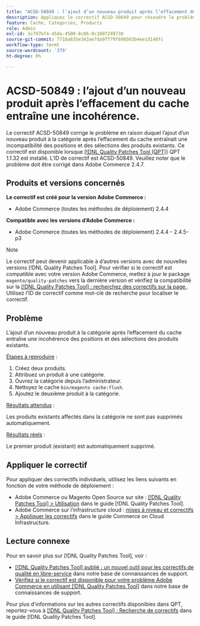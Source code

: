 ```yaml
---
title: "ACSD-50849 : l’ajout d’un nouveau produit après l’effacement du cache entraîne une incohérence"
description: Appliquez le correctif ACSD-50849 pour résoudre le problème Adobe Commerce en raison duquel l’ajout d’un nouveau produit à la catégorie après avoir effacé le cache entraîne une incohérence des positions et des sélections des produits existants.
feature: Cache, Categories, Products
role: Admin
exl-id: 3c797bf4-45da-4500-8c06-8c1007249738
source-git-commit: 7718a835e343ae7da9ff79f690503b4ee1d140fc
workflow-type: tm+mt
source-wordcount: '379'
ht-degree: 0%

---
```


# ACSD-50849 : l’ajout d’un nouveau produit après l’effacement du cache entraîne une incohérence.

Le correctif ACSD-50849 corrige le problème en raison duquel l’ajout d’un nouveau produit à la catégorie après l’effacement du cache entraînait une incompatibilité des positions et des sélections des produits existants. Ce correctif est disponible lorsque [[!DNL Quality Patches Tool (QPT)]](/help/announcements/adobe-commerce-announcements/magento-quality-patches-released-new-tool-to-self-serve-quality-patches.md) QPT 1.1.32 est installé. L’ID de correctif est ACSD-50849. Veuillez noter que le problème doit être corrigé dans Adobe Commerce 2.4.7.

## Produits et versions concernés

**Le correctif est créé pour la version Adobe Commerce :**

* Adobe Commerce (toutes les méthodes de déploiement) 2.4.4

**Compatible avec les versions d’Adobe Commerce :**

* Adobe Commerce (toutes les méthodes de déploiement) 2.4.4 - 2.4.5-p3

>[!NOTE]
>
>Le correctif peut devenir applicable à d’autres versions avec de nouvelles versions [!DNL Quality Patches Tool]. Pour vérifier si le correctif est compatible avec votre version Adobe Commerce, mettez à jour le package `magento/quality-patches` vers la dernière version et vérifiez la compatibilité sur la [[!DNL Quality Patches Tool] : recherchez des correctifs sur la page ](https://experienceleague.adobe.com/tools/commerce-quality-patches/index.html). Utilisez l’ID de correctif comme mot-clé de recherche pour localiser le correctif.

## Problème

L’ajout d’un nouveau produit à la catégorie après l’effacement du cache entraîne une incohérence des positions et des sélections des produits existants.

<u>Étapes à reproduire</u> :

1. Créez deux produits.
1. Attribuez un produit à une catégorie.
1. Ouvrez la catégorie depuis l’administrateur.
1. Nettoyez le cache `bin/magento cache:flush`.
1. Ajoutez le deuxième produit à la catégorie.

<u>Résultats attendus</u> :

Les produits existants affectés dans la catégorie ne sont pas supprimés automatiquement.

<u>Résultats réels</u> :

Le premier produit (existant) est automatiquement supprimé.

## Appliquer le correctif

Pour appliquer des correctifs individuels, utilisez les liens suivants en fonction de votre méthode de déploiement :

* Adobe Commerce ou Magento Open Source sur site : [[!DNL Quality Patches Tool] > Utilisation](https://experienceleague.adobe.com/docs/commerce-operations/tools/quality-patches-tool/usage.html) dans le guide [!DNL Quality Patches Tool].
* Adobe Commerce sur l’infrastructure cloud : [mises à niveau et correctifs > Appliquer les correctifs](https://experienceleague.adobe.com/docs/commerce-cloud-service/user-guide/develop/upgrade/apply-patches.html) dans le guide Commerce on Cloud Infrastructure.

## Lecture connexe

Pour en savoir plus sur [!DNL Quality Patches Tool], voir :

* [[!DNL Quality Patches Tool] publié : un nouvel outil pour les correctifs de qualité en libre-service](/help/announcements/adobe-commerce-announcements/magento-quality-patches-released-new-tool-to-self-serve-quality-patches.md) dans notre base de connaissances de support.
* [Vérifiez si le correctif est disponible pour votre problème Adobe Commerce en utilisant  [!DNL Quality Patches Tool]](/help/support-tools/patches-available-in-qpt-tool/check-patch-for-magento-issue-with-magento-quality-patches.md) dans notre base de connaissances de support.

Pour plus d&#39;informations sur les autres correctifs disponibles dans QPT, reportez-vous à [[!DNL Quality Patches Tool] : Recherche de correctifs](https://experienceleague.adobe.com/tools/commerce-quality-patches/index.html) dans le guide [!DNL Quality Patches Tool].
